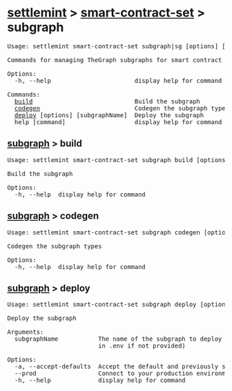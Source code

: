 # [settlemint](../../settlemint.md) > [smart-contract-set](../smart-contract-set.md) > subgraph

<pre>Usage: settlemint smart-contract-set subgraph|sg [options] [command]

Commands for managing TheGraph subgraphs for smart contract indexing

Options:
  -h, --help                       display help for command

Commands:
  <a href="#subgraph-build">build</a>                            Build the subgraph
  <a href="#subgraph-codegen">codegen</a>                          Codegen the subgraph types
  <a href="#subgraph-deploy">deploy</a> [options] [subgraphName]  Deploy the subgraph
  help [command]                   display help for command
</pre>

<h2 id="subgraph-build">
  <a href="../subgraph.md">subgraph</a> > build
</h2>

<pre>Usage: settlemint smart-contract-set subgraph build [options]

Build the subgraph

Options:
  -h, --help  display help for command
</pre>

<h2 id="subgraph-codegen">
  <a href="../subgraph.md">subgraph</a> > codegen
</h2>

<pre>Usage: settlemint smart-contract-set subgraph codegen [options]

Codegen the subgraph types

Options:
  -h, --help  display help for command
</pre>

<h2 id="subgraph-deploy">
  <a href="../subgraph.md">subgraph</a> > deploy
</h2>

<pre>Usage: settlemint smart-contract-set subgraph deploy [options] [subgraphName]

Deploy the subgraph

Arguments:
  subgraphName           The name of the subgraph to deploy (defaults to value
                         in .env if not provided)

Options:
  -a, --accept-defaults  Accept the default and previously set values
  --prod                 Connect to your production environment
  -h, --help             display help for command
</pre>

